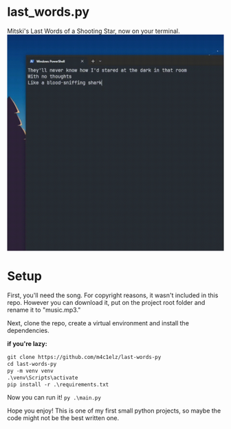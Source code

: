 # last_words.py

Mitski's Last Words of a Shooting Star, now on your terminal.
![program demo](demo.gif)

# Setup

First, you'll need the song.
For copyright reasons, it wasn't included in this repo. However you can download it, put on the project root folder and rename it to "music.mp3."

Next, clone the repo, create a virtual environment and install the dependencies.

**if you're lazy:**

```
git clone https://github.com/m4c1elz/last-words-py
cd last-words-py
py -m venv venv
.\venv\Scripts\activate
pip install -r .\requirements.txt
```

Now you can run it!
`py .\main.py`

Hope you enjoy!
This is one of my first small python projects, so maybe the code might not be the best written one.
